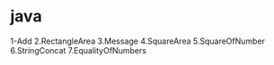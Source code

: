 # java
1-Add
2.RectangleArea
3.Message
4.SquareArea
5.SquareOfNumber
6.StringConcat
7.EqualityOfNumbers
